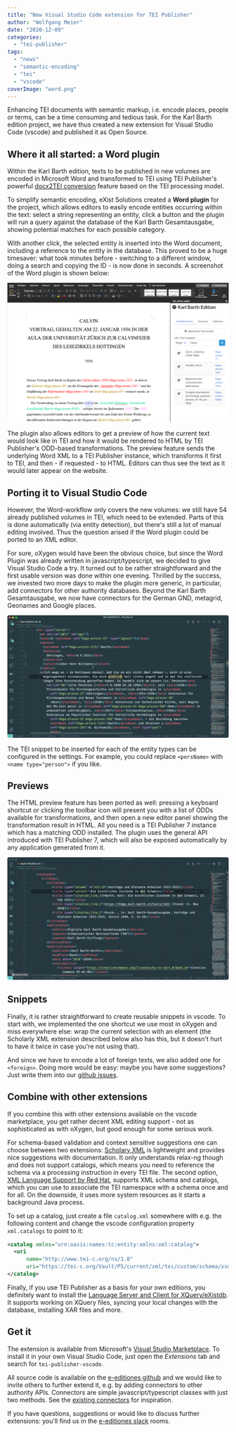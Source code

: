 ```yaml
---
title: "New Visual Studio Code extension for TEI Publisher"
author: "Wolfgang Meier"
date: "2020-12-09"
categories: 
  - "tei-publisher"
tags: 
  - "news"
  - "semantic-encoding"
  - "tei"
  - "vscode"
coverImage: "word.png"
---
```


Enhancing TEI documents with semantic markup, i.e. encode places, people or terms, can be a time consuming and tedious task. For the Karl Barth edition project, we have thus created a new extension for Visual Studio Code (vscode) and published it as Open Source.

## Where it all started: a Word plugin

Within the Karl Barth edition, texts to be published in new volumes are encoded in Microsoft Word and transformed to TEI using TEI Publisher's powerful [docx2TEI conversion](https://teipublisher.com/exist/apps/tei-publisher/test/test.docx.xml) feature based on the TEI processing model.

To simplify semantic encoding, eXist Solutions created a **Word plugin** for the project, which allows editors to easily encode entities occurring within the text: select a string representing an entity, click a button and the plugin will run a query against the database of the Karl Barth Gesamtausgabe, showing potential matches for each possible category.

With another click, the selected entity is inserted into the Word document, including a reference to the entity in the database. This proved to be a huge timesaver: what took minutes before - switching to a different window, doing a search and copying the ID - is now done in seconds. A screenshot of the Word plugin is shown below:

![MS Word screenshot](/img/word.png)

The plugin also allows editors to get a preview of how the current text would look like in TEI and how it would be rendered to HTML by TEI Publisher's ODD-based transformations. The preview feature sends the underlying Word XML to a TEI Publisher instance, which transforms it first to TEI, and then - if requested - to HTML. Editors can thus see the text as it would later appear on the website.

## Porting it to Visual Studio Code

However, the Word-workflow only covers the new volumes: we still have 54 already published volumes in TEI, which need to be extended. Parts of this is done automatically (via entity detection), but there's still a lot of manual editing involved. Thus the question arised if the Word plugin could be ported to an XML editor.

For sure, oXygen would have been the obvious choice, but since the Word Plugin was already written in javascript/typescript, we decided to give Visual Studio Code a try. It turned out to be rather straightforward and the first usable version was done within one evening. Thrilled by the success, we invested two more days to make the plugin more generic, in particular, add connectors for other authority databases. Beyond the Karl Barth Gesamtausgabe, we now have connectors for the German GND, metagrid, Geonames and Google places.

![Enity lookup screencast](/img/screen-entity.gif)

The TEI snippet to be inserted for each of the entity types can be configured in the settings. For example, you could replace `<persName>` with `<name type="person">` if you like.

## Previews

The HTML preview feature has been ported as well: pressing a keyboard shortcut or clicking the toolbar icon will present you with a list of ODDs available for transformations, and then open a new editor panel showing the transformation result in HTML. All you need is a TEI Publisher 7 instance which has a matching ODD installed. The plugin uses the general API introduced with TEI Publisher 7, which will also be exposed automatically by any application generated from it.

![HTML preview screencast](/img/screen-preview.gif)

## Snippets

Finally, it is rather straightforward to create reusable snippets in vscode. To start with, we implemented the one shortcut we use most in oXygen and miss everywhere else: wrap the current selection with an element (the Scholarly XML extension described below also has this, but it doesn't hurt to have it twice in case you're not using that).

And since we have to encode a lot of foreign texts, we also added one for `<foreign>`. Doing more would be easy: maybe you have some suggestions? Just write them into our [github issues](https://github.com/eeditiones/tei-publisher-vscode/issues).

## Combine with other extensions

If you combine this with other extensions available on the vscode marketplace, you get rather decent XML editing support - not as sophisticated as with oXygen, but good enough for some serious work.

For schema-based validation and context sensitive suggestions one can choose between two extensions: [Scholary XML](https://marketplace.visualstudio.com/items?itemName=raffazizzi.sxml) is lightweight and provides nice suggestions with documentation. It only understands relax-ng though and does not support catalogs, which means you need to reference the schema via a processing instruction in every TEI file. The second option, [XML Language Support by Red Hat](https://marketplace.visualstudio.com/items?itemName=redhat.vscode-xml), supports XML schema and catalogs, which you can use to associate the TEI namespace with a schema once and for all. On the downside, it uses more system resources as it starts a background Java process.

To set up a catalog, just create a file `catalog.xml` somewhere with e.g. the following content and change the vscode configuration property `xml.catalogs` to point to it:

```xml
<catalog xmlns="urn:oasis:names:tc:entity:xmlns:xml:catalog">
  <uri
      name="http://www.tei-c.org/ns/1.0"
      uri="https://tei-c.org/Vault/P5/current/xml/tei/custom/schema/xsd/tei_all.xsd" />
</catalog>
```

Finally, if you use TEI Publisher as a basis for your own editions, you definitely want to install the [Language Server and Client for XQuery/eXistdb](https://marketplace.visualstudio.com/items?itemName=eXist-db.existdb-vscode). It supports working on XQuery files, syncing your local changes with the database, installing XAR files and more.

## Get it

The extension is available from Microsoft's [Visual Studio Marketplace](https://marketplace.visualstudio.com/items?itemName=e-editiones.tei-publisher-vscode). To install it in your own Visual Studio Code, just open the _Extensions_ tab and search for `tei-publisher-vscode`.

All source code is available on the [e-editiones github](https://github.com/eeditiones/tei-publisher-vscode) and we would like to invite others to further extend it, e.g. by adding connectors to other authority APIs. Connectors are simple javascript/typescript classes with just two methods. See the [existing connectors](https://github.com/eeditiones/tei-publisher-vscode/tree/master/src/connectors) for inspiration.

If you have questions, suggestions or would like to discuss further extensions: you'll find us in the [e-editiones slack](https://e-editiones.org/get-in-touch/) rooms.
